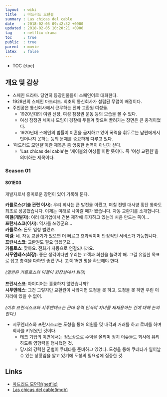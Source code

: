 ```yaml
---
layout  : wiki
title   : 마드리드 모던걸
summary : Las chicas del cable
date    : 2018-02-05 09:42:32 +0900
updated : 2018-02-05 10:20:21 +0900
tag     : netflix drama 
toc     : true
public  : true
parent  : movie
latex   : false
---
```

* TOC
{:toc}

## 개요 및 감상

* 스페인 드라마. 당연히 등장인물들이 스페인어로 대화한다.
* 1928년의 스페인 마드리드. 최초의 통신회사가 설립된 무렵이 배경이다.
* 주인공은 통신회사에서 근무하는 전화 교환원 여성들.
    * 1920년대의 여권 신장, 여성 참정권 운동 등의 모습을 볼 수 있다.
    * 여성 참정권 세미나 모임이 경찰에 두들겨 맞으며 끌려가는 장면은 큰 충격이었다.
    * 1920년대 스페인의 법률이 이혼을 금지하고 있어 폭력을 휘두르는 남편에게서 벗어나지 못하는 등의 문제를 중요하게 다루고 있다.
* '마드리드 모던걸'이란 제목은 좀 엉뚱한 번역이 아닌가 싶다.
    * 'Las chicas del cable'는 '케이블의 여성들'이란 뜻이다. 즉 '여성 교환원'을 의미하는 제목이다.

### Season 01

#### S01E03

개발자로서 흥미로운 장면이 있어 기록해 둔다.

>
**카를로스(기술 관련 이사)**: 우리 회사는 큰 발전을 이뤘고, 며칠 전엔 대서양 횡단 통화도 최초로 성공했습니다. 이제는 미래로 나아갈 때가 됐습니다. 자동 교환기를 소개합니다.
<br />
**미겔(개발자)**: 여러 대기업에서 견본 제작에 투자하고 있는데 처음 만드는 쪽이...
<br />
**프란시스코(이사)**: 역사를 쓰겠군요...
<br />
**카를로스**: 돈도 엄청 벌겠죠.
<br />
**미겔**: 네. 자동 교환기가 있으면 더 빠르고 효과적이며 안정적인 서비스가 가능합니다.
<br />
**프란시스코**: 교환원도 필요 없겠군요...
<br />
**카를로스**: 맞아요. 전화가 자동으로 연결되니까요.
<br />
**시푸엔테스(회장)**: 좋은 생각이다만 우리는 고객과 회선을 늘려야 해. 그걸 유일한 목표로 잡고 총력을 다하면 좋겠구나. 고객 15만 명을 확보해야 한다.
<br /> <br />
*(열받은 카를로스와 미겔이 회장실에서 퇴장)*
<br /> <br />
**프란시스코**: 아이디어는 훌륭하지 않았습니까?
<br />
**시푸엔테스**: 그건 그렇지만 교환원이 사라지면 도청을 못 하고, 도청을 못 하면 우린 이 자리에 있을 수 없어.
<br /> <br />
*(이후 프란시스코와 시푸엔테스는 군대 유력 인사의 자녀를 재채용하는 건에 대해 논의한다.)*

* 시푸엔테스와 프란시스코는 도청을 통해 의원들 및 내각과 거래를 하고 로비를 하며 회사를 키워왔던 것이다.
    * 테크 기업의 이면에서는 정보상으로 수익을 올리며 정치 이슈들도 회사에 유리하도록 영향력을 행사했던 것.
    * 당시의 강력한 군벌이 쿠데타를 준비하고 있었다. 도청을 통해 쿠데타가 일어날 수 있는 상황임을 알고 있기에 도청의 필요성에 집중한 것.

## Links

* [마드리드 모던걸(netflix)](https://www.netflix.com/kr/title/80100929 )
* [Las chicas del cable(imdb)](http://www.imdb.com/title/tt5674718/)




